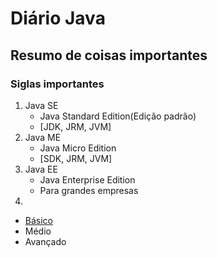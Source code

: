 # Diário Java
## Resumo de coisas importantes
### Siglas importantes
1. Java SE
   - Java Standard Edition(Edição padrão)
   - [JDK, JRM, JVM]
2. Java ME
   - Java Micro Edition
   - [SDK, JRM, JVM] 
3. Java EE
   - Java Enterprise Edition
   - Para grandes empresas
4. 
* <a href="https://github.com/Alfredo-Ramon/Diario-Java/blob/main/B%C3%A1sico">Básico</a>
* Médio
* Avançado
